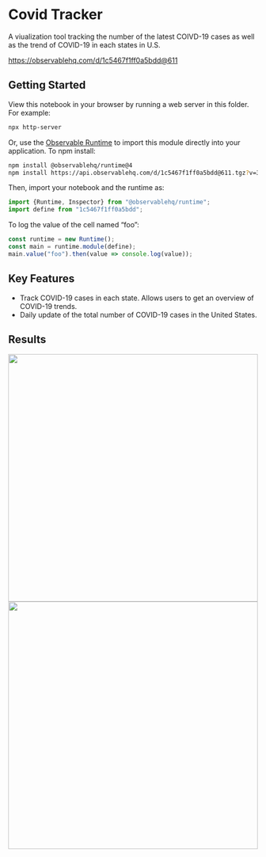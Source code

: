 # Covid Tracker
A viualization tool tracking the number of the latest COIVD-19 cases as well as the trend of COVID-19 in each states in U.S.

https://observablehq.com/d/1c5467f1ff0a5bdd@611

## Getting Started
View this notebook in your browser by running a web server in this folder. For
example:

~~~sh
npx http-server
~~~

Or, use the [Observable Runtime](https://github.com/observablehq/runtime) to
import this module directly into your application. To npm install:

~~~sh
npm install @observablehq/runtime@4
npm install https://api.observablehq.com/d/1c5467f1ff0a5bdd@611.tgz?v=3
~~~

Then, import your notebook and the runtime as:

~~~js
import {Runtime, Inspector} from "@observablehq/runtime";
import define from "1c5467f1ff0a5bdd";
~~~

To log the value of the cell named “foo”:

~~~js
const runtime = new Runtime();
const main = runtime.module(define);
main.value("foo").then(value => console.log(value));
~~~

## Key Features
* Track COVID-19 cases in each state. Allows users to get an overview of COVID-19 trends.
* Daily update of the total number of COVID-19 cases in the United States.

## Results
<p align="center">
  <img width="100%" height="500" src="https://www.linkpicture.com/q/score_vs_year.png">
  <img width="100%" height="500" src="https://www.linkpicture.com/q/freq_vs_year.png">
</p>

